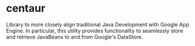 centaur
=======

Library to more closely align traditional Java Development with Google App Engine.  In particular, this utility provides functionality to seamlessly store and retrieve JavaBeans to and from Google's DataStore.
